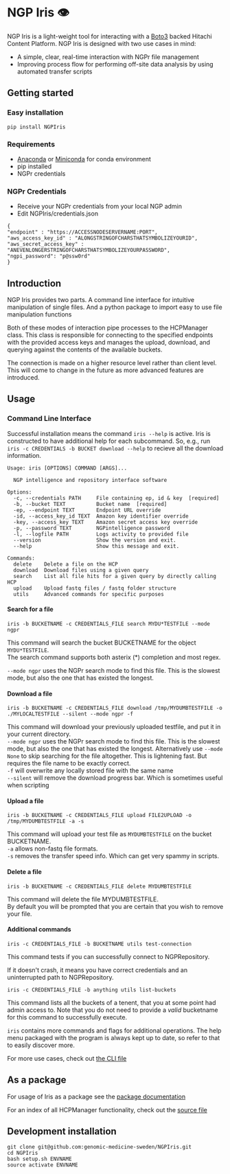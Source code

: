 # NGP Iris 👁
NGP Iris is a light-weight tool for interacting with a [Boto3](https://boto3.amazonaws.com/v1/documentation/api/latest/reference/services/s3.html) backed Hitachi Content Platform. 
NGP Iris is designed with two use cases in mind:
* A simple, clear, real-time interaction with NGPr file management
* Improving process flow for performing off-site data analysis by using automated transfer scripts

## Getting started

### Easy installation
```
pip install NGPIris
```

### Requirements
* [Anaconda](https://www.anaconda.com/products/individual-d) or [Miniconda](https://docs.conda.io/en/latest/miniconda.html) for conda environment
* pip installed
* NGPr credentials 

### NGPr Credentials

* Receive your NGPr credentials from your local NGP admin
* Edit NGPIris/credentials.json

```
{
"endpoint" : "https://ACCESSNODESERVERNAME:PORT",
"aws_access_key_id" : "ALONGSTRINGOFCHARSTHATSYMBOLIZEYOURID",
"aws_secret_access_key" : "ANEVENLONGERSTRINGOFCHARSTHATSYMBOLIZEYOURPASSWORD",
"ngpi_password": "p@ssw0rd"
}
```

## Introduction

NGP Iris provides two  parts. 
A command line interface for intuitive manipulation of single files.
And a python package to import easy to use file manipulation functions

Both of these modes of interaction pipe processes to the HCPManager class. This class is responsible for connecting to the specified endpoints with the provided access keys and manages the upload, download, and querying against the contents of the available buckets.

The connection is made on a higher resource level rather than client level. This will come to change in the future as more advanced features are introduced.


## Usage

### Command Line Interface
Successful installation means the command `iris --help` is active.
Iris is constructed to have additional help for each subcommand. So, e.g., run `iris -c CREDENTIALS -b BUCKET download --help` to recieve all the download information.

```iris
Usage: iris [OPTIONS] COMMAND [ARGS]...

  NGP intelligence and repository interface software

Options:
  -c, --credentials PATH     File containing ep, id & key  [required]
  -b, --bucket TEXT          Bucket name  [required]
  -ep, --endpoint TEXT       Endpoint URL override
  -id, --access_key_id TEXT  Amazon key identifier override
  -key, --access_key TEXT    Amazon secret access key override
  -p, --password TEXT        NGPintelligence password
  -l, --logfile PATH         Logs activity to provided file
  --version                  Show the version and exit.
  --help                     Show this message and exit.

Commands:
  delete    Delete a file on the HCP
  download  Download files using a given query
  search    List all file hits for a given query by directly calling HCP
  upload    Upload fastq files / fastq folder structure
  utils     Advanced commands for specific purposes
```

#### Search for a file
`iris -b BUCKETNAME -c CREDENTIALS_FILE search MYDU*TESTFILE --mode ngpr`

This command will search the bucket BUCKETNAME for the object `MYDU*TESTFILE`.  
The search command supports both asterix (*) completion and most regex.  

`--mode ngpr` uses the NGPr search mode to find this file. This is the slowest mode, but also the one that has existed the longest.  

#### Download a file
`iris -b BUCKETNAME -c CREDENTIALS_FILE download /tmp/MYDUMBTESTFILE -o ./MYLOCALTESTFILE --silent --mode ngpr -f`

This command will download your previously uploaded testfile, and put it in your current directory.  
`--mode ngpr` uses the NGPr search mode to find this file. This is the slowest mode, but also the one that has existed the longest. 
Alternatively use `--mode None` to skip searching for the file altogether. This is lightening fast. But requires the file name to be exactly correct.   
`-f` will overwrite any locally stored file with the same name  
`--silent` will remove the download progress bar. Which is sometimes useful when scripting  

#### Upload a file
`iris -b BUCKETNAME -c CREDENTIALS_FILE upload FILE2UPLOAD -o /tmp/MYDUMBTESTFILE -a -s`

This command will upload your test file as `MYDUMBTESTFILE` on the bucket BUCKETNAME.  
`-a` allows non-fastq file formats.  
`-s` removes the transfer speed info. Which can get very spammy in scripts.  

#### Delete a file
`iris -b BUCKETNAME -c CREDENTIALS_FILE delete MYDUMBTESTFILE`

This command will delete the file MYDUMBTESTFILE.  
By default you will be prompted that you are certain that you wish to remove your file.  


#### Additional commands

`iris -c CREDENTIALS_FILE -b BUCKETNAME utils test-connection`

This command tests if you can successfully connect to NGPRepository.  

If it doesn't crash, it means you have correct credentials and an uninterrupted path to NGPRepository.

`iris -c CREDENTIALS_FILE -b anything utils list-buckets`

This command lists all the buckets of a tenent, that you at some point had admin access to. 
Note that you do not need to provide a _valid_ bucketname for this command to successfully execute.


`iris` contains more commands and flags for additional operations. The help menu packaged with the program is always kept up to date, so refer to that to easily discover more.

For more use cases, check out [the CLI file](https://github.com/genomic-medicine-sweden/NGPIris/blob/master/NGPIris/cli/functions.py)

## As a package
For usage of Iris as a package see the [package documentation](https://github.com/genomic-medicine-sweden/NGPIris/blob/master/docs/package.md)

For an index of all HCPManager functionality, check out the [source file](https://github.com/genomic-medicine-sweden/NGPIris/blob/master/NGPIris/hcp/hcp.py)


## Development installation
``` 
git clone git@github.com:genomic-medicine-sweden/NGPIris.git
cd NGPIris
bash setup.sh ENVNAME
source activate ENVNAME
```
